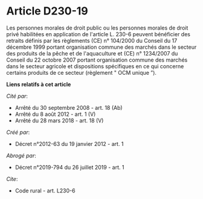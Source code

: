 # Article D230-19

Les personnes morales de droit public ou les personnes morales de droit privé habilitées en application de l'article L. 230-6
peuvent bénéficier des retraits définis par les règlements (CE) n° 104/2000 du Conseil du 17 décembre 1999 portant
organisation commune des marchés dans le secteur des produits de la pêche et de l'aquaculture et (CE) n° 1234/2007 du Conseil
du 22 octobre 2007 portant organisation commune des marchés dans le secteur agricole et dispositions spécifiques en ce qui
concerne certains produits de ce secteur (règlement " OCM unique ”).

**Liens relatifs à cet article**

_Cité par_:

  - Arrêté du 30 septembre 2008 - art. 18 (Ab)
  - Arrêté du 8 août 2012 - art. 1 (V)
  - Arrêté du 28 mars 2018 - art. 18 (V)

_Créé par_:

  - Décret n°2012-63 du 19 janvier 2012 - art. 1

_Abrogé par_:

  - Décret n°2019-794 du 26 juillet 2019 - art. 1

_Cite_:

  - Code rural - art. L230-6
